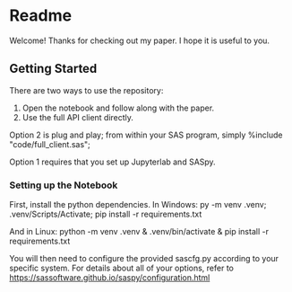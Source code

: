 # Readme

Welcome!
Thanks for checking out my paper.
I hope it is useful to you.

## Getting Started

There are two ways to use the repository:
1. Open the notebook and follow along with the paper.
2. Use the full API client directly.

Option 2 is plug and play; from within your SAS program, simply
    %include "code/full_client.sas";

Option 1 requires that you set up Jupyterlab and SASpy.

### Setting up the Notebook
First, install the python dependencies.
In Windows:
    py -m venv .venv; .venv/Scripts/Activate; pip install -r requirements.txt

And in Linux:
    python -m venv .venv & .venv/bin/activate & pip install -r requirements.txt

You will then need to configure the provided sascfg.py according to your specific system.
For details about all of your options, refer to https://sassoftware.github.io/saspy/configuration.html
